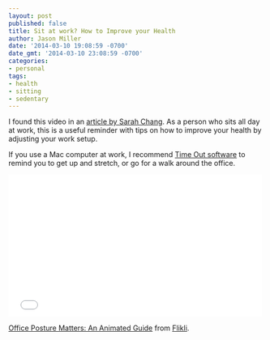 ```yaml
---
layout: post
published: false
title: Sit at work? How to Improve your Health
author: Jason Miller
date: '2014-03-10 19:08:59 -0700'
date_gmt: '2014-03-10 23:08:59 -0700'
categories:
- personal
tags:
- health
- sitting
- sedentary
---
```


I found this video in an [article by Sarah Chang][].
As a person who sits all day at work, this is a useful reminder with tips on how
to improve your health by adjusting your work setup.

[article by Sarah Chang]: http://www.themuse.com/advice/the-easy-way-to-boost-your-health-even-when-youre-sitting-all-day

If you use a Mac computer at work, I recommend [Time Out
software](http://www.dejal.com/timeout/) to remind you to get up and stretch, or
go for a walk around the office.

<iframe src="//player.vimeo.com/video/71441709" height="281" width="500" allowfullscreen="" frameborder="0"></iframe>

[Office Posture Matters: An Animated Guide](http://vimeo.com/71441709) from
[Flikli](http://vimeo.com/flikli).
